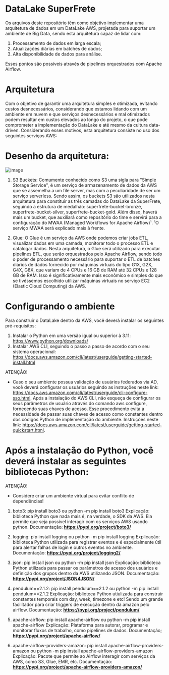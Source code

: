 # DataLake SuperFrete
Os arquivos deste repositório têm como objetivo implementar uma arquitetura de dados em um DataLake AWS, projetada para suportar um ambiente de Big Data, sendo esta arquitetura capaz de lidar com:

  1) Processamento de dados em larga escala;
  2) Atualizações diárias em batches de dados;
  3) Alta disponibilidade de dados para análise.
     
Esses pontos são possíveis através de pipelines orquestrados com Apache Airflow.

# Arquitetura
Com o objetivo de garantir uma arquitetura simples e otimizada, evitando custos desnecessários, considerando que estamos lidando com um ambiente em nuvem e que serviços desnecessários e mal otimizados podem resultar em custos elevados ao longo do projeto, o que pode comprometer a implementação do DataLake e até mesmo da cultura data-driven. Considerando esses motivos, esta arquitetura consiste no uso dos seguintes serviços AWS:

# Desenho da arquitetura: 
![image](https://github.com/user-attachments/assets/f33d0055-e600-4ad9-9adc-4ec539710201)

  1) S3 Buckets: Comumente conhecido como S3 uma sigla para "Simple Storage Service", é um serviço de armazenamento de dados da AWS que se assemelha a um file server, mas com a peculiaridade de ser um serviço serverless. Sendo assim, os buckets S3 são utilizados nesta arquitetura para constituir as três camadas do DataLake da SuperFrete, seguindo a estrutura de medalhão: superfrete-bucket-bronze, superfrete-bucket-silver, superfrete-bucket-gold. Além disso, haverá mais um bucket, que auxiliará como repositório do time e servirá para a configuração do MWAA (Managed Workflows for Apache Airflow)¹.
  ¹O serviço MWAA será explicado mais à frente.

  2) Glue: O Glue é um serviço da AWS onde podemos criar jobs ETL, visualizar dados em uma camada, monitorar todo o processo ETL e catalogar dados. Nesta arquitetura, o Glue será utilizado para executar pipelines ETL, que serão orquestrados pelo Apache Airflow, sendo todo o poder de processamento necessário para suportar o ETL de batches diários de dados fornecido por máquinas virtuais do tipo G1X, G2X, G4X, G8X, que variam de 4 CPUs e 16 GB de RAM até 32 CPUs e 128 GB de RAM. Isso é significativamente mais econômico e simples do que se tivéssemos escolhido utilizar máquinas virtuais no serviço EC2 (Elastic Cloud Computing) da AWS.

# Configurando o ambiente
Para construir o DataLake dentro da AWS, você deverá instalar os seguintes pré-requisitos:

1) Instalar o Python em uma versão igual ou superior à 3.11: https://www.python.org/downloads/
2) Instalar AWS CLI, seguindo o passo a passo de acordo com o seu sistema operacional: https://docs.aws.amazon.com/cli/latest/userguide/getting-started-install.html
   
ATENÇÃO!
 - Caso o seu ambiente possua validação de usuários federados via AD, você deverá configurar os usuários seguindo as instruções neste link: https://docs.aws.amazon.com/cli/latest/userguide/cli-configure-sso.html.
Após a instalação do AWS CLI, não esqueça de configurar os seus parâmetros de usuário através do comando aws configure, fornecendo suas chaves de acesso. Esse procedimento evita a necessidade de passar suas chaves de acesso como constantes dentro dos códigos Python de implementação do ambiente. Instruções neste link: https://docs.aws.amazon.com/cli/latest/userguide/getting-started-quickstart.html.


# Após a instalação do Python, você deverá instalar as seguintes bibliotecas Python:

 ATENÇÃO!
 - Considere criar um ambiente virtual para evitar conflito de dependências!

1) boto3: pip install boto3 ou python -m pip install boto3
Explicação: biblioteca Python que nada mais é, na verdade, o SDK da AWS. Ela permite que seja possível interagir com os serviços AWS usando python.
Documentação: **https://pypi.org/project/boto3/**

2) logging: pip install logging ou python -m pip install logging
Explicação: biblioteca Python utilizada para registrar eventos e é especialmente útil para alertar falhas de login e outros eventos no ambiente.
Documentação: **https://pypi.org/project/logging2/**

3) json: pip install json ou python -m pip install json
Explicação: biblioteca Python utilizada para passar os parâmetros de acesso dos usuários e definição dos grupos dentro da AWS utilizando JSON.
Documentação: **https://pypi.org/project/JSON4JSON/**

4) pendulum==2.1.2: pip install pendulum==2.1.2 ou python -m pip install pendulum==2.1.2
Explicação: biblioteca Python utiulizada para construir constantes temporais com day, week, timezone e etc! Sendo um grande facilitador para criar triggers de execução dentro da amazon pelo airflow.
Documentação: **https://pypi.org/project/pendulum/**

5) apache-airflow: pip install apache-airflow ou python -m pip install apache-airflow
Explicação: Plataforma para autorar, programar e monitorar fluxos de trabalho, como pipelines de dados.
Documentação; **https://pypi.org/project/apache-airflow/**

6) apache-airflow-providers-amazon: pip install apache-airflow-providers-amazon ou python -m pip install apache-airflow-providers-amazon
Explicação: Pacote que permite ao Airflow interagir com serviços da AWS, como S3, Glue, EMR, etc.
Documentação: **https://pypi.org/project/apache-airflow-providers-amazon/**
